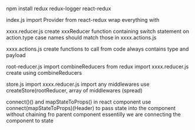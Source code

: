 
npm install redux redux-logger react-redux

index.js
	import Provider from react-redux
	wrap everything with <Provider> 

xxxx.reducer.js
	create xxxReducer function containing switch statement on action.type
	case names should match those in xxxx.actions.js

xxxx.actions.js
	create functions to call from code
	always contains type and payload

root-reducer.js
	import combineReducers from redux
	import xxxx.reducer.js
	create using combineReducers

store.js
	import xxxx.reducer.js
	import any middlewares
	use createStore(rootReducer, array of middlewares (spread)

connect()() and mapStateToProps()
	in react component use connect(mapStateToProps)(Header) to pass state into the component without chaining fro parent component
	essentilly we are connecting the component to state